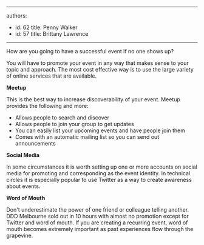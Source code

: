 

---
authors:
  - id: 62
    title: Penny Walker
  - id: 57
    title: Brittany Lawrence
---




<span class='intro'> <p class="ssw15-rteElement-P">How are you going to have a successful event if no one shows up?&#160;​​</p> </span>

<p>You will have to promote your event in any way that makes sense to your topic and approach. The most cost effective way is to use the large variety of online services that are available. </p><p><strong>Meetup</strong></p><p>This is the best way to increase discoverability of your event. Meetup provides the following and more&#58;</p><ul><li>Allows people to search and discover​</li><li>Allows people to join your group to get updates</li><li>You can easily list your upcoming events and have people join them</li><li>Comes with an automatic mailing list so you can send out announcements</li></ul><p><strong>Social Media</strong></p><p>In some circumstances it is worth setting up one or more accounts on social media for promoting and corresponding as the event identity. In technical circles it is especially popular to use Twitter as a way to create awareness about events. </p><p><strong>Word of Mouth</strong></p><p>Don't underestimate the power of one friend or colleague telling another. DDD Melbourne sold out in 10 hours with almost no promotion except for Twitter and word of mouth. If you are creating a recurring event, word of mouth becomes extremely important as past experiences flow through the grapevine.</p>


